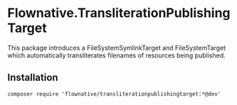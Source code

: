 # Flownative.TransliterationPublishingTarget

This package introduces a FileSystemSymlinkTarget and FileSystemTarget which automatically transliterates filenames
of resources being published.

## Installation

    composer require 'flownative/transliterationpublishingtarget:*@dev'
